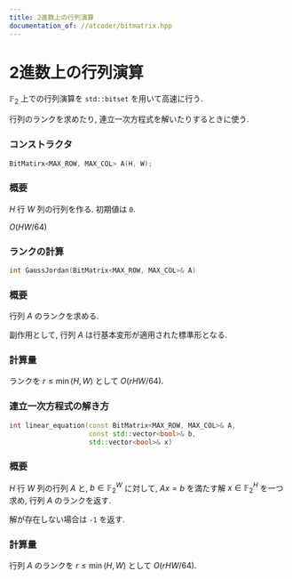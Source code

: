 ```yaml
---
title: 2進数上の行列演算
documentation_of: //atcoder/bitmatrix.hpp
---
```


# 2進数上の行列演算

$\mathbb{F}_2$ 上での行列演算を `std::bitset` を用いて高速に行う.

行列のランクを求めたり, 連立一次方程式を解いたりするときに使う.

### コンストラクタ

```cpp
BitMatirx<MAX_ROW, MAX_COL> A(H, W);
```

### 概要

$H$ 行 $W$ 列の行列を作る. 初期値は `0`.
 
$O(HW/64)$

### ランクの計算

```cpp
int GaussJordan(BitMatrix<MAX_ROW, MAX_COL>& A)
```

### 概要

行列 $A$ のランクを求める.

副作用として, 行列 $A$ は行基本変形が適用された標準形となる.

### 計算量
 
ランクを $r \le \min(H,W)$ として $O(rHW/64)$.

### 連立一次方程式の解き方
```cpp
int linear_equation(const BitMatrix<MAX_ROW, MAX_COL>& A, 
                    const std::vector<bool>& b,
                    std::vector<bool>& x)
```

### 概要

$H$ 行 $W$ 列の行列 $A$ と, $b \in \mathbb{F}_2^W$ に対して,
$Ax = b$ を満たす解 $x \in \mathbb{F}_2^H$ を一つ求め, 行列 $A$ のランクを返す.

解が存在しない場合は `-1` を返す.

### 計算量

行列 $A$ のランクを $r \le \min(H,W)$ として $O(rHW/64)$.
